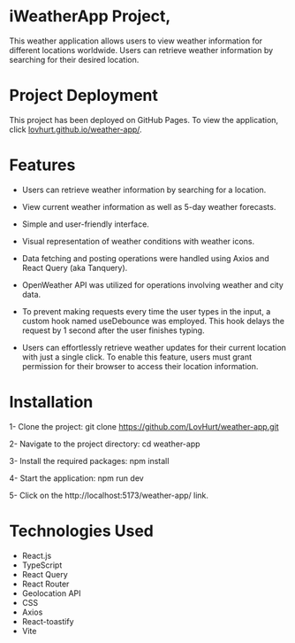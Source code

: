 # iWeatherApp Project, 

This weather application allows users to view weather information for different locations worldwide. Users can retrieve weather information by searching for their desired location.

# Project Deployment

This project has been deployed on GitHub Pages. To view the application, click [lovhurt.github.io/weather-app/](https://lovhurt.github.io/weather-app/).

# Features

- Users can retrieve weather information by searching for a location.
  
- View current weather information as well as 5-day weather forecasts.
  
- Simple and user-friendly interface.
  
- Visual representation of weather conditions with weather icons.

- Data fetching and posting operations were handled using Axios and React Query (aka Tanquery).

- OpenWeather API was utilized for operations involving weather and city data.

- To prevent making requests every time the user types in the input, a custom hook named useDebounce was employed. This hook delays the request by 1 second after the user finishes typing.

- Users can effortlessly retrieve weather updates for their current location with just a single click. To enable this feature, users must grant permission for their browser to access their location information.


# Installation

1- Clone the project:
git clone https://github.com/LovHurt/weather-app.git

2- Navigate to the project directory:
cd weather-app

3- Install the required packages:
npm install

4- Start the application:
npm run dev

5- Click on the http://localhost:5173/weather-app/ link.

# Technologies Used

* React.js
* TypeScript
* React Query
* React Router
* Geolocation API
* CSS
* Axios
* React-toastify
* Vite

